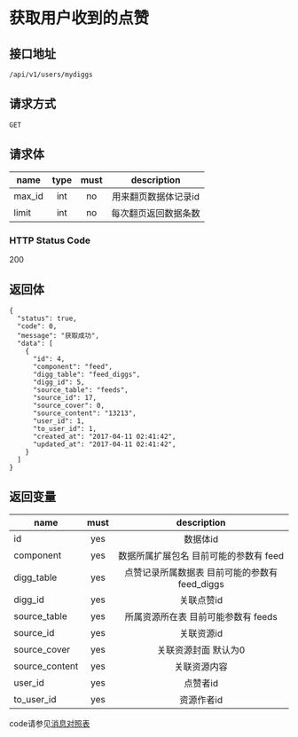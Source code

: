 # 获取用户收到的点赞

## 接口地址

```
/api/v1/users/mydiggs
```

## 请求方式

```
GET
```
## 请求体

| name     | type     | must     | description |
|----------|:--------:|:--------:|:-----------:|
| max_id   | int      | no       | 用来翻页数据体记录id |
| limit    | int      | no       | 每次翻页返回数据条数 |

### HTTP Status Code

200

## 返回体

```
{
  "status": true,
  "code": 0,
  "message": "获取成功",
  "data": [
    {
      "id": 4,
      "component": "feed",
      "digg_table": "feed_diggs",
      "digg_id": 5,
      "source_table": "feeds",
      "source_id": 17,
      "source_cover": 0,
      "source_content": "13213",
      "user_id": 1,
      "to_user_id": 1,
      "created_at": "2017-04-11 02:41:42",
      "updated_at": "2017-04-11 02:41:42",
    }
  ]
}
```

## 返回变量

| name              | must     | description |
|-------------------|:--------:|:-----------:|
| id                | yes      | 数据体id |
| component         | yes      | 数据所属扩展包名 目前可能的参数有 feed |
| digg_table        | yes      | 点赞记录所属数据表 目前可能的参数有 feed_diggs |
| digg_id           | yes      | 关联点赞id  |
| source_table      | yes      | 所属资源所在表 目前可能参数有 feeds |
| source_id         | yes      | 关联资源id  |
| source_cover      | yes      | 关联资源封面 默认为0 |
| source_content    | yes      | 关联资源内容|
| user_id           | yes      | 点赞者id    |
| to_user_id        | yes      | 资源作者id  |

code请参见[消息对照表](消息对照表.md)